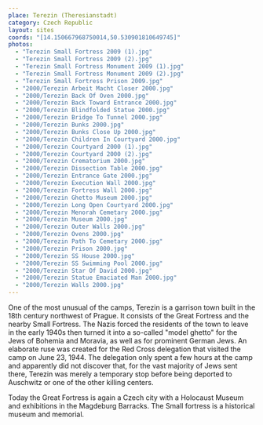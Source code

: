 ```yaml
---
place: Terezin (Theresianstadt)
category: Czech Republic
layout: sites
coords: "[14.150667968750014,50.530901810649745]"
photos:
  - "Terezin Small Fortress 2009 (1).jpg"
  - "Terezin Small Fortress 2009 (2).jpg"
  - "Terezin Small Fortress Monument 2009 (1).jpg"
  - "Terezin Small Fortress Monument 2009 (2).jpg"
  - "Terezin Small Fortress Prison 2009.jpg"
  - "2000/Terezin Arbeit Macht Closer 2000.jpg"
  - "2000/Terezin Back Of Oven 2000.jpg"
  - "2000/Terezin Back Toward Entrance 2000.jpg"
  - "2000/Terezin Blindfolded Statue 2000.jpg"
  - "2000/Terezin Bridge To Tunnel 2000.jpg"
  - "2000/Terezin Bunks 2000.jpg"
  - "2000/Terezin Bunks Close Up 2000.jpg"
  - "2000/Terezin Children In Courtyard 2000.jpg"
  - "2000/Terezin Courtyard 2000 (1).jpg"
  - "2000/Terezin Courtyard 2000 (2).jpg"
  - "2000/Terezin Crematorium 2000.jpg"
  - "2000/Terezin Dissection Table 2000.jpg"
  - "2000/Terezin Entrance Gate 2000.jpg"
  - "2000/Terezin Execution Wall 2000.jpg"
  - "2000/Terezin Fortress Wall 2000.jpg"
  - "2000/Terezin Ghetto Museum 2000.jpg"
  - "2000/Terezin Long Open Courtyard 2000.jpg"
  - "2000/Terezin Menorah Cemetary 2000.jpg"
  - "2000/Terezin Museum 2000.jpg"
  - "2000/Terezin Outer Walls 2000.jpg"
  - "2000/Terezin Ovens 2000.jpg"
  - "2000/Terezin Path To Cemetary 2000.jpg"
  - "2000/Terezin Prison 2000.jpg"
  - "2000/Terezin SS House 2000.jpg"
  - "2000/Terezin SS Swimming Pool 2000.jpg"
  - "2000/Terezin Star Of David 2000.jpg"
  - "2000/Terezin Statue Emaciated Man 2000.jpg"
  - "2000/Terezin Walls 2000.jpg"
---
```

One of the most unusual of the camps, Terezin is a garrison town built in the 18th century northwest of Prague. It consists of the Great Fortress and the nearby Small Fortress. The Nazis forced the residents of the town to leave in the early 1940s then turned it into a so-called "model ghetto" for the Jews of Bohemia and Moravia, as well as for prominent German Jews. An elaborate ruse was created for the Red Cross delegation that visited the camp on June 23, 1944. The delegation only spent a few hours at the camp and apparently did not discover that, for the vast majority of Jews sent there, Terezin was merely a temporary stop before being deported to Auschwitz or one of the other killing centers. 

Today the Great Fortress is again a Czech city with a Holocaust Museum and exhibitions in the Magdeburg Barracks. The Small fortress is a historical museum and memorial.